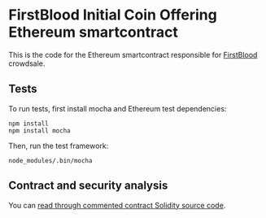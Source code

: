 # FirstBlood Initial Coin Offering Ethereum smartcontract

This is the code for the Ethereum smartcontract responsible for [FirstBlood](https://firstblood.io) crowdsale.

## Tests

To run tests, first install mocha and Ethereum test dependencies:

    npm install
    npm install mocha

Then, run the test framework:

    node_modules/.bin/mocha

## Contract and security analysis

You can [read through commented contract Solidity source code](https://github.com/Firstbloodio/token/blob/master/smart_contract/FirstBloodToken.sol).